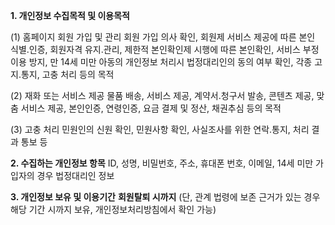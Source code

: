 <strong>1. 개인정보 수집목적 및 이용목적</strong>

(1) 홈페이지 회원 가입 및 관리
회원 가입 의사 확인, 회원제 서비스 제공에 따른 본인 식별․인증, 회원자격 유지․관리, 제한적 본인확인제 시행에 따른 본인확인, 서비스 부정 이용 방지, 만 14세 미만 아동의 개인정보 처리시 법정대리인의 동의 여부 확인, 각종 고지․통지, 고충 처리 등의 목적

(2) 재화 또는 서비스 제공
물품 배송, 서비스 제공, 계약서․청구서 발송, 콘텐츠 제공, 맞춤 서비스 제공, 본인인증, 연령인증, 요금 결제 및 정산, 채권추심 등의 목적

(3) 고충 처리
민원인의 신원 확인, 민원사항 확인, 사실조사를 위한 연락․통지, 처리 결과 통보 등

<strong>2. 수집하는 개인정보 항목</strong>
ID, 성명, 비밀번호, 주소, 휴대폰 번호, 이메일, 14세 미만 가입자의 경우 법정대리인 정보

<strong>3. 개인정보 보유 및 이용기간</strong>
<strong>회원탈퇴 시까지</strong> (단, 관계 법령에 보존 근거가 있는 경우 해당 기간 시까지 보유, 개인정보처리방침에서 확인 가능)